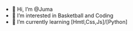 - 👋 Hi, I’m @Juma
- 👀 I’m interested in Basketball and Coding
- 🌱 I’m currently learning [Hmtl,Css,Js]/[Python]


<!---
DevJuma/DevJuma is a ✨ special ✨ repository because its `README.md` (this file) appears on your GitHub profile.
You can click the Preview link to take a look at your changes.
--->

